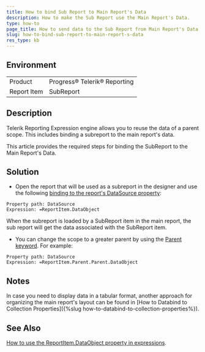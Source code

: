 ```yaml
---
title: How to bind Sub Report to Main Report's Data
description: How to make the Sub Report use the Main Report's Data.
type: how-to
page_title: How to send data to the Sub Report from Main Report's Data Object 
slug: how-to-bind-sub-report-to-main-report-s-data
res_type: kb
---
```


## Environment
<table>
	<tr>
		<td>Product</td>
		<td>Progress® Telerik® Reporting</td>
	</tr>
	<tr>
		<td>Report Item</td>
		<td>SubReport</td>
	</tr>
</table>

## Description

Telerik Reporting Expression engine allows you to reuse the data of a parent scope. This includes binding a subreport to the main report's data.

This article provides the required steps for binding the SubReport to the Main Report's Data.

## Solution

- Open the report that will be used as a subreport in the designer and use the following [binding to the report's DataSource property](../expressions-bindings): 

````
Property path: DataSource
Expression: =ReportItem.DataObject
````

 When the subreport is loaded by a SubReport item in the main report, the sub report will get the data associated with the SubReport item.

- You can change the scope to a greater parent by using the [Parent keyword](../p-telerik-reporting-reportitembase-parent). For example:

````
Property path: DataSource
Expression: =ReportItem.Parent.Parent.DataObject
````

## Notes

In case you need to display data in a tabular format, another approach for organizing the main report's layout can be found in [How to Databind to Collection Properties]({%slug how-to-databind-to-collection-properties%}).

## See Also

[How to use the ReportItem.DataObject property in expressions](../data-items-how-to-use-data-object). 
